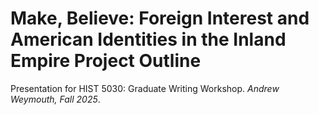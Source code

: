 # Make, Believe: Foreign Interest and American Identities in the Inland Empire Project Outline

Presentation for HIST 5030: Graduate Writing Workshop. _Andrew Weymouth, Fall 2025_.

